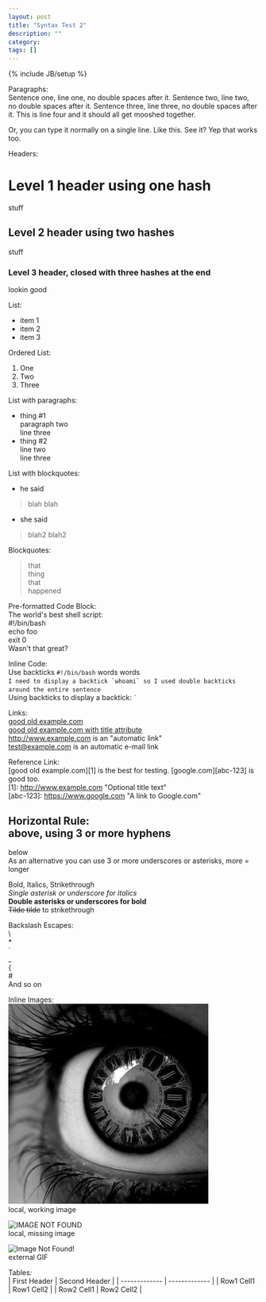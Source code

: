 ```yaml
---
layout: post
title: "Syntax Test 2"
description: ""
category: 
tags: []
---
```

{% include JB/setup %}

Paragraphs:  
Sentence one, line one, no double spaces after it.
Sentence two, line two, no double spaces after it.
Sentence three, line three, no double spaces after it.
This is line four and it should all get mooshed together.

Or, you can type it normally on a single line.  Like this.  See it?  Yep that works too.


Headers:  
# Level 1 header using one hash  
stuff  

## Level 2 header using two hashes
stuff  

### Level 3 header, closed with three hashes at the end
lookin good  


List:  
+ item 1  
+ item 2  
+ item 3  


Ordered List:  
1. One  
2. Two  
3. Three  


List with paragraphs:  
* thing #1  
paragraph two  
line three  
* thing #2  
line two  
line three  


List with blockquotes:  
* he said  
> blah blah  
* she said  
> blah2 blah2  


Blockquotes:  
> that  
> thing  
> that  
> happened  


Pre-formatted Code Block:  
The world's best shell script:  
    #!/bin/bash  
    echo foo  
    exit 0  
Wasn't that great?  


Inline Code:  
Use backticks `#!/bin/bash` words words  
``I need to display a backtick `whoami` so I used double backticks around the entire sentence``  
Using backticks to display a backtick: `` ` ``  


Links:  
[good old example.com](http://www.example.com/)  
[good old example.com with title attribute](http://www.example.com/ "blahblahblah")  
<http://www.example.com> is an "automatic link"  
<test@example.com> is an automatic e-mail link  


Reference Link:  
[good old example.com][1] is the best for testing.  [google.com][abc-123] is good too.  
[1]: http://www.example.com "Optional title text"  
[abc-123]: https://www.google.com "A link to Google.com"  


Horizontal Rule:  
above, using 3 or more hyphens  
--------------------------------------------  
below  
As an alternative you can use 3 or more underscores or asterisks, more = longer  


Bold, Italics, Strikethrough  
*Single asterisk or underscore for italics*  
**Double asterisks or underscores for bold**  
~~Tilde tilde~~ to strikethrough


Backslash Escapes:  
\\  
\*  
\`  
\_  
\{  
\#  
And so on  


Inline Images:  
![This is alt text](/assets/ls41bDB.jpg "optional title here")  
local, working image

![IMAGE NOT FOUND](/assets/beepboop443gfdgdf.jpg)  
local, missing image

![Image Not Found!](http://media.tumblr.com/7f6c38418dadcc2851d17c859bbbdab5/tumblr_inline_nbk7zkS5FX1raprkq.gif)  
external GIF


Tables:  
| First Header  | Second Header |
| ------------- | ------------- |
| Row1 Cell1    | Row1 Cell2    |
| Row2 Cell1    | Row2 Cell2    |